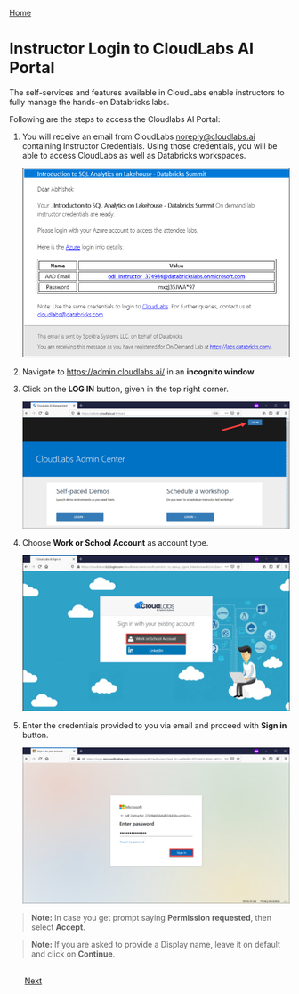 [Home](./../README.md)

# Instructor Login to CloudLabs AI Portal 

The self-services and features available in CloudLabs enable instructors to fully manage the hands-on Databricks labs. 

Following are the steps to access the Cloudlabs AI Portal:

1. You will receive an email from CloudLabs <noreply@cloudlabs.ai> containing Instructor Credentials. Using those credentials, you will be able to access CloudLabs as well as Databricks workspaces.

   ![](media/image00.png)

2. Navigate to <https://admin.cloudlabs.ai/> in an **incognito window**. 

3. Click on the **LOG IN** button, given in the top right corner.

   ![](media/image01.png)

4. Choose **Work or School Account** as account type.
    
   ![](media/image02.png) 
    
5. Enter the credentials provided to you via email and proceed with **Sign in** button.

   ![](media/image03.png) 
  
> **Note:** In case you get prompt saying **Permission requested**, then select **Accept**.

> **Note:** If you are asked to provide a Display name, leave it on default and click on **Continue**.
 

&nbsp;&nbsp;&nbsp;&nbsp;&nbsp;&nbsp;&nbsp;&nbsp;&nbsp;&nbsp;&nbsp;&nbsp;&nbsp;&nbsp;&nbsp;&nbsp;&nbsp;&nbsp;&nbsp;&nbsp;&nbsp;&nbsp;&nbsp;&nbsp;&nbsp;&nbsp;&nbsp;&nbsp;&nbsp;&nbsp;&nbsp;&nbsp;&nbsp;&nbsp;&nbsp;&nbsp;&nbsp;&nbsp;&nbsp;&nbsp;&nbsp;&nbsp;&nbsp;&nbsp;&nbsp;&nbsp;&nbsp;&nbsp;&nbsp;&nbsp;&nbsp;&nbsp;&nbsp;&nbsp;&nbsp;&nbsp;&nbsp;&nbsp;&nbsp;&nbsp;&nbsp;&nbsp;&nbsp;&nbsp;&nbsp;&nbsp;&nbsp;&nbsp;&nbsp;&nbsp;&nbsp;&nbsp;&nbsp;&nbsp;&nbsp;&nbsp;&nbsp;&nbsp;&nbsp;&nbsp;&nbsp;&nbsp;&nbsp;&nbsp;&nbsp;&nbsp;&nbsp;&nbsp;&nbsp;&nbsp;&nbsp;&nbsp;&nbsp;&nbsp;&nbsp;&nbsp;&nbsp;&nbsp;&nbsp;&nbsp;&nbsp;&nbsp;&nbsp;&nbsp;&nbsp;&nbsp;&nbsp;&nbsp;&nbsp;&nbsp;&nbsp;&nbsp;&nbsp;&nbsp;&nbsp;&nbsp;&nbsp;&nbsp;&nbsp;&nbsp;&nbsp;&nbsp;&nbsp;&nbsp;&nbsp;&nbsp;&nbsp;&nbsp;&nbsp;&nbsp;&nbsp;&nbsp;&nbsp;&nbsp;&nbsp;[Next](./Manage-On-Demand-Labs-readme.md)
